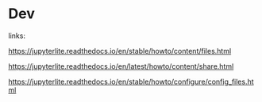 # Dev

links:

https://jupyterlite.readthedocs.io/en/stable/howto/content/files.html

https://jupyterlite.readthedocs.io/en/latest/howto/content/share.html

https://jupyterlite.readthedocs.io/en/stable/howto/configure/config_files.html
